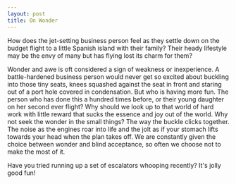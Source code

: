 ```yaml
---
layout: post
title: On Wonder
---
```


<amp-img src="https://matt-reid-images.s3.eu-west-1.amazonaws.com/sunset-out-of-plane.jpg" alt="Man welding" height="711" width="800"></amp-img>

How does the jet-setting business person feel as they settle down on the budget flight to a little Spanish island with their family? Their heady lifestyle may be the envy of many but has flying lost its charm for them?

Wonder and awe is oft considered a sign of weakness or inexperience. A battle-hardened business person would never get so excited about buckling into those tiny seats, knees squashed against the seat in front and staring out of a port hole covered in condensation. But who is having more fun. The person who has done this a hundred times before, or their young daughter on her second ever flight? Why should we look up to that world of hard work with little reward that sucks the essence and joy out of the world. Why not seek the wonder in the small things? The way the buckle clicks together. The noise as the engines roar into life and the jolt as if your stomach lifts towards your head when the plan takes off. We are constantly given the choice between wonder and blind acceptance, so often we choose not to make the most of it. 

Have you tried running up a set of escalators whooping recently? 
It's jolly good fun!
